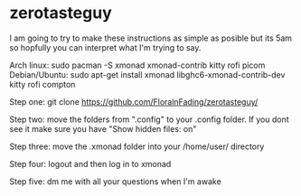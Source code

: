 # zerotasteguy

I am going to try to make these instructions as simple as posible but its 5am so hopfully you can interpret what I'm trying to say.

 Arch linux: sudo pacman -S xmonad xmonad-contrib kitty rofi picom 
 Debian/Ubuntu: sudo apt-get install xmonad libghc6-xmonad-contrib-dev kitty rofi compton

Step one: git clone https://github.com/FloralnFading/zerotasteguy/

Step two: move the folders from ".config" to your .config folder. If you dont see it make sure you have "Show hidden files: on"

Step three: move the .xmonad folder into your /home/user/ directory

Step four: logout and then log in to xmonad

Step five: dm me with all your questions when I'm awake
